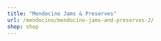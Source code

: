 ```yaml
---
title: "Mendocino Jams & Preserves"
url: /mendocino/mendocino-jams-and-preserves-2/
shop: shop
---
```

